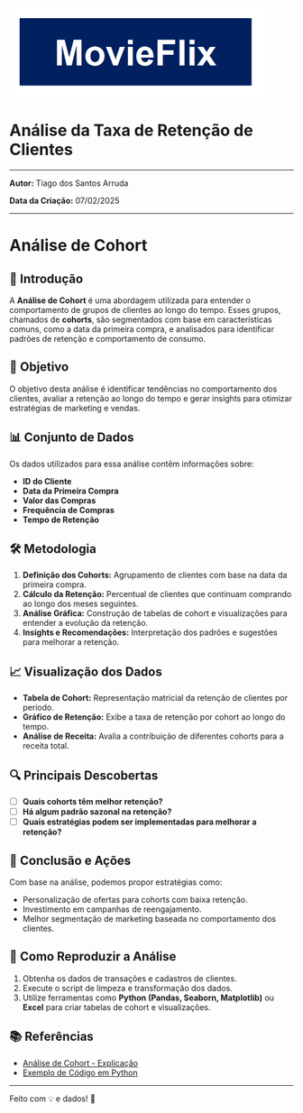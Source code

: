 
<img src="Imagens2/logo.png" alt="Tabelas" width="450"/>


# **Análise da Taxa de Retenção de Clientes**
_____________________________________________________________________________________________________________________________________________________________________________

**Autor:** Tiago dos Santos Arruda

**Data da Criação:** 07/02/2025
_____________________________________________________________________________________________________________________________________________________________________________



# Análise de Cohort

## 📌 Introdução
A **Análise de Cohort** é uma abordagem utilizada para entender o comportamento de grupos de clientes ao longo do tempo. Esses grupos, chamados de **cohorts**, são segmentados com base em características comuns, como a data da primeira compra, e analisados para identificar padrões de retenção e comportamento de consumo.

## 🎯 Objetivo
O objetivo desta análise é identificar tendências no comportamento dos clientes, avaliar a retenção ao longo do tempo e gerar insights para otimizar estratégias de marketing e vendas.

## 📊 Conjunto de Dados
Os dados utilizados para essa análise contêm informações sobre:
- **ID do Cliente**
- **Data da Primeira Compra**
- **Valor das Compras**
- **Frequência de Compras**
- **Tempo de Retenção**

## 🛠 Metodologia
1. **Definição dos Cohorts:** Agrupamento de clientes com base na data da primeira compra.
2. **Cálculo da Retenção:** Percentual de clientes que continuam comprando ao longo dos meses seguintes.
3. **Análise Gráfica:** Construção de tabelas de cohort e visualizações para entender a evolução da retenção.
4. **Insights e Recomendações:** Interpretação dos padrões e sugestões para melhorar a retenção.

## 📈 Visualização dos Dados
- **Tabela de Cohort:** Representação matricial da retenção de clientes por período.
- **Gráfico de Retenção:** Exibe a taxa de retenção por cohort ao longo do tempo.
- **Análise de Receita:** Avalia a contribuição de diferentes cohorts para a receita total.

## 🔍 Principais Descobertas
- [ ] **Quais cohorts têm melhor retenção?**
- [ ] **Há algum padrão sazonal na retenção?**
- [ ] **Quais estratégias podem ser implementadas para melhorar a retenção?**

## 🚀 Conclusão e Ações
Com base na análise, podemos propor estratégias como:
- Personalização de ofertas para cohorts com baixa retenção.
- Investimento em campanhas de reengajamento.
- Melhor segmentação de marketing baseada no comportamento dos clientes.

## 📌 Como Reproduzir a Análise
1. Obtenha os dados de transações e cadastros de clientes.
2. Execute o script de limpeza e transformação dos dados.
3. Utilize ferramentas como **Python (Pandas, Seaborn, Matplotlib)** ou **Excel** para criar tabelas de cohort e visualizações.

## 📚 Referências
- [Análise de Cohort - Explicação](https://en.wikipedia.org/wiki/Cohort_analysis)
- [Exemplo de Código em Python](https://github.com/seu-repositorio)

---
Feito com 💡 e dados! 🚀

